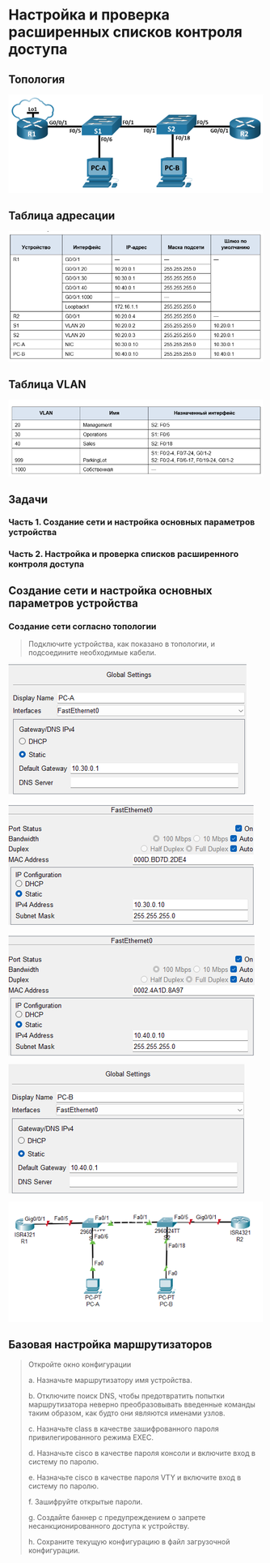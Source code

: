 # Настройка и проверка расширенных списков контроля доступа
## Топология

![alt-text](https://raw.githubusercontent.com/rpv101101/OTUS-homework/main/lab11/IMG/TOP.png)

## Таблица адресации
![alt-text](https://raw.githubusercontent.com/rpv101101/OTUS-homework/main/lab11/IMG/TA.png)

## Таблица VLAN
![alt-text](https://raw.githubusercontent.com/rpv101101/OTUS-homework/main/lab11/IMG/VLAN.png)

## Задачи
### Часть 1. Создание сети и настройка основных параметров устройства

### Часть 2. Настройка и проверка списков расширенного контроля доступа

## Создание сети и настройка основных параметров устройства
### Создание сети согласно топологии

> Подключите устройства, как показано в топологии, и подсоедините необходимые кабели.

![alt-text](https://raw.githubusercontent.com/rpv101101/OTUS-homework/main/lab11/IMG/PC-A_1.png)

![alt-text](https://raw.githubusercontent.com/rpv101101/OTUS-homework/main/lab11/IMG/PC-A_2.png)

![alt-text](https://raw.githubusercontent.com/rpv101101/OTUS-homework/main/lab11/IMG/PC-B_1.png)

![alt-text](https://raw.githubusercontent.com/rpv101101/OTUS-homework/main/lab11/IMG/PC-B_2.png)

![alt-text](https://raw.githubusercontent.com/rpv101101/OTUS-homework/main/lab11/IMG/scheme.png)

## Базовая настройка маршрутизаторов
>Откройте окно конфигурации
>
>a. Назначьте маршрутизатору имя устройства.
>
>b.	Отключите поиск DNS, чтобы предотвратить попытки маршрутизатора неверно преобразовывать введенные команды таким образом, как будто они являются именами узлов.
>
>c.	Назначьте class в качестве зашифрованного пароля привилегированного режима EXEC.
>
>d.	Назначьте cisco в качестве пароля консоли и включите вход в систему по паролю.
>
>e.	Назначьте cisco в качестве пароля VTY и включите вход в систему по паролю.
>
>f.	Зашифруйте открытые пароли.
>
>g.	Создайте баннер с предупреждением о запрете несанкционированного доступа к устройству.
>
>h.	Сохраните текущую конфигурацию в файл загрузочной конфигурации.



